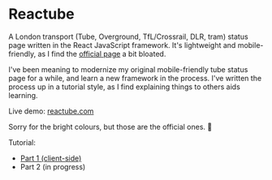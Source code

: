 # Reactube

A London transport (Tube, Overground, TfL/Crossrail, DLR, tram) status page written in the React JavaScript framework. It's lightweight and mobile-friendly, as I find the [official page](https://tfl.gov.uk/tube-dlr-overground/status/) a bit bloated.

I've been meaning to modernize my original mobile-friendly tube status page for a while, and learn a new framework in the process. I've written the process up in a tutorial style, as I find explaining things to others aids learning.

Live demo: [reactube.com](https://reactube.com)

Sorry for the bright colours, but those are the official ones. :rainbow:

Tutorial:
 - [Part 1 (client-side)](https://unop.uk/building-a-web-app-in-react-and-asp-net-core-part-1/)
 - Part 2 (in progress)
